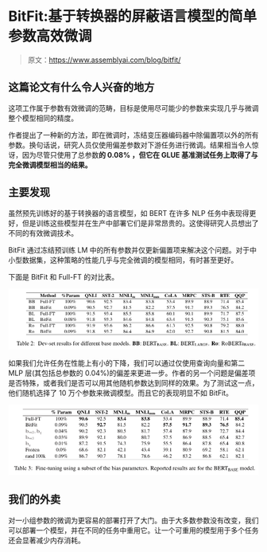 # BitFit:基于转换器的屏蔽语言模型的简单参数高效微调

> 原文：<https://www.assemblyai.com/blog/bitfit/>

## **这篇论文有什么令人兴奋的地方**

这项工作属于参数有效微调的范畴，目标是使用尽可能少的参数来实现几乎与微调整个模型相同的精度。

作者提出了一种新的方法，即在微调时，冻结变压器编码器中除偏置项以外的所有参数。换句话说，研究人员仅使用偏差参数对下游任务进行微调。结果相当令人惊讶，因为尽管只使用了总参数**的 **0.08%** ，但它在 GLUE 基准测试任务上取得了与完全微调模型相当的结果。**

## **主要发现**

虽然预先训练好的基于转换器的语言模型，如 BERT 在许多 NLP 任务中表现得更好，但是训练这些模型并在生产中部署它们是非常昂贵的。这使得研究人员想出了不同的有效微调技术。

BitFit 通过冻结预训练 LM 中的所有参数并仅更新偏置项来解决这个问题。对于中小型数据集，这种策略的性能几乎与完全微调的模型相同，有时甚至更好。

下面是 BitFit 和 Full-FT 的对比表。

![](img/8ffa35fb132139bd8671727d909110ce.png)

如果我们允许任务在性能上有小的下降，我们可以通过仅使用查询向量和第二 MLP 层(其包括总参数的 0.04%)的偏差来更进一步。作者的另一个问题是偏差项是否特殊，或者我们是否可以用其他随机参数达到同样的效果。为了测试这一点，他们随机选择了 10 万个参数来微调模型。而且它的表现明显不如 BitFit。

![](img/da0ecdc616520b3b7385076b7f37b36c.png)

## **我们的外卖**

对一小组参数的微调为更容易的部署打开了大门。由于大多数参数没有改变，我们可以部署一个模型，并在不同的任务中重用它。让一个可重用的模型用于多个任务还会显著减少内存消耗。